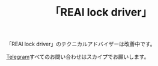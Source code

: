 ﻿---
layout: post-ea

group: 技術顧問
title: 「REAl lock driver」
meta: REAl lock driver
logo: real_lock_driver.svg
order: 4

category: ea

og: img/og-real-lock-driver.jpg

lang: jp
ref: real_lock_driver
---

「REAl lock driver」のテクニカルアドバイザーは改善中です。

<a href="https://t.me/chutkoy" target="_blank">Telegram</a>すべてのお問い合わせはスカイプでお願いします。</a>
